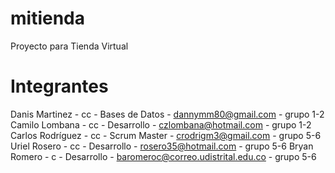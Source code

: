 # mitienda
Proyecto para Tienda Virtual

# Integrantes
Danis Martinez - cc - Bases de Datos - dannymm80@gmail.com - grupo 1-2
Camilo Lombana - cc - Desarrollo - czlombana@hotmail.com - grupo 1-2
Carlos Rodríguez - cc - Scrum Master - crodrigm3@gmail.com - grupo 5-6
Uriel Rosero - cc - Desarrollo - rosero35@hotmail.com  - grupo 5-6
Bryan Romero - c - Desarrollo - baromeroc@correo.udistrital.edu.co -  grupo 5-6

